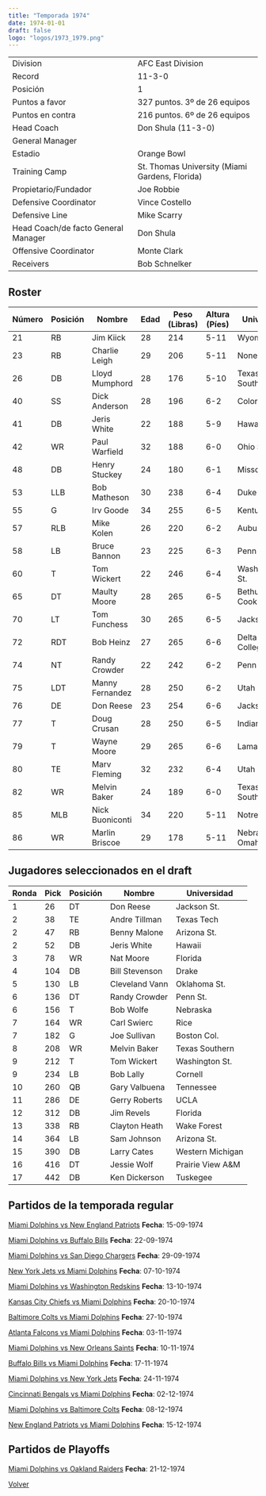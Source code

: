 ```yaml
---
title: "Temporada 1974"
date: 1974-01-01
draft: false
logo: "logos/1973_1979.png"
---
```


|                      |                      |
|-------------------------|---------------------------|
| Division               | AFC East Division            |
| Record                 | 11-3-0              |
| Posición               | 1            |
| Puntos a favor         | 327 puntos. 3º de 26 equipos           |
| Puntos en contra       | 216 puntos. 6º de 26 equipos       |
| Head Coach             | Don Shula (11-3-0)               |
| General Manager        |       |
| Estadio                | Orange Bowl             |
| Training Camp          | St. Thomas University (Miami Gardens, Florida)        |
| Propietario/Fundador | Joe Robbie |
| Defensive Coordinator | Vince Costello |
| Defensive Line | Mike Scarry |
| Head Coach/de facto General Manager | Don Shula |
| Offensive Coordinator | Monte Clark |
| Receivers | Bob Schnelker |


## Roster

| Número | Posición | Nombre           | Edad | Peso (Libras) | Altura (Píes) | Universidad          |
|--------|----------|------------------|------|---------------|---------------|----------------------|
| 21 | RB | Jim Kiick | 28 | 214 | 5-11 | Wyoming |
| 23 | RB | Charlie Leigh | 29 | 206 | 5-11 | None |
| 26 | DB | Lloyd Mumphord | 28 | 176 | 5-10 | Texas Southern |
| 40 | SS | Dick Anderson | 28 | 196 | 6-2 | Colorado |
| 41 | DB | Jeris White | 22 | 188 | 5-9 | Hawaii |
| 42 | WR | Paul Warfield | 32 | 188 | 6-0 | Ohio St. |
| 48 | DB | Henry Stuckey | 24 | 180 | 6-1 | Missouri |
| 53 | LLB | Bob Matheson | 30 | 238 | 6-4 | Duke |
| 55 | G | Irv Goode | 34 | 255 | 6-5 | Kentucky |
| 57 | RLB | Mike Kolen | 26 | 220 | 6-2 | Auburn |
| 58 | LB | Bruce Bannon | 23 | 225 | 6-3 | Penn St. |
| 60 | T | Tom Wickert | 22 | 246 | 6-4 | Washington St. |
| 65 | DT | Maulty Moore | 28 | 265 | 6-5 | Bethune-Cookman |
| 70 | LT | Tom Funchess | 30 | 265 | 6-5 | Jackson St. |
| 72 | RDT | Bob Heinz | 27 | 265 | 6-6 | Delta College,Pacific |
| 74 | NT | Randy Crowder | 22 | 242 | 6-2 | Penn St. |
| 75 | LDT | Manny Fernandez | 28 | 250 | 6-2 | Utah |
| 76 | DE | Don Reese | 23 | 254 | 6-6 | Jackson St. |
| 77 | T | Doug Crusan | 28 | 250 | 6-5 | Indiana |
| 79 | T | Wayne Moore | 29 | 265 | 6-6 | Lamar |
| 80 | TE | Marv Fleming | 32 | 232 | 6-4 | Utah |
| 82 | WR | Melvin Baker | 24 | 189 | 6-0 | Texas Southern |
| 85 | MLB | Nick Buoniconti | 34 | 220 | 5-11 | Notre Dame |
| 86 | WR | Marlin Briscoe | 29 | 178 | 5-11 | Nebraska-Omaha |


## Jugadores seleccionados en el draft

| Ronda | Pick | Posición | Nombre           | Universidad          |
|-------|------|----------|------------------|----------------------|
| 1 | 26 | DT | Don Reese | Jackson St. |
| 2 | 38 | TE | Andre Tillman | Texas Tech |
| 2 | 47 | RB | Benny Malone | Arizona St. |
| 2 | 52 | DB | Jeris White | Hawaii |
| 3 | 78 | WR | Nat Moore | Florida |
| 4 | 104 | DB | Bill Stevenson | Drake |
| 5 | 130 | LB | Cleveland Vann | Oklahoma St. |
| 6 | 136 | DT | Randy Crowder | Penn St. |
| 6 | 156 | T | Bob Wolfe | Nebraska |
| 7 | 164 | WR | Carl Swierc | Rice |
| 7 | 182 | G | Joe Sullivan | Boston Col. |
| 8 | 208 | WR | Melvin Baker | Texas Southern |
| 9 | 212 | T | Tom Wickert | Washington St. |
| 9 | 234 | LB | Bob Lally | Cornell |
| 10 | 260 | QB | Gary Valbuena | Tennessee |
| 11 | 286 | DE | Gerry Roberts | UCLA |
| 12 | 312 | DB | Jim Revels | Florida |
| 13 | 338 | RB | Clayton Heath | Wake Forest |
| 14 | 364 | LB | Sam Johnson | Arizona St. |
| 15 | 390 | DB | Larry Cates | Western Michigan |
| 16 | 416 | DT | Jessie Wolf | Prairie View A&M |
| 17 | 442 | DB | Ken Dickerson | Tuskegee |


## Partidos de la temporada regular

[Miami Dolphins vs New England Patriots](/historia/partidos/mia-ne-19740915) **Fecha**: 15-09-1974

[Miami Dolphins vs Buffalo Bills](/historia/partidos/mia-buf-19740922) **Fecha**: 22-09-1974

[Miami Dolphins vs San Diego Chargers](/historia/partidos/mia-sd-19740929) **Fecha**: 29-09-1974

[New York Jets vs Miami Dolphins](/historia/partidos/nyj-mia-19741007) **Fecha**: 07-10-1974

[Miami Dolphins vs Washington Redskins](/historia/partidos/mia-was-19741013) **Fecha**: 13-10-1974

[Kansas City Chiefs vs Miami Dolphins](/historia/partidos/kc-mia-19741020) **Fecha**: 20-10-1974

[Baltimore Colts vs Miami Dolphins](/historia/partidos/clt-mia-19741027) **Fecha**: 27-10-1974

[Atlanta Falcons vs Miami Dolphins](/historia/partidos/atl-mia-19741103) **Fecha**: 03-11-1974

[Miami Dolphins vs New Orleans Saints](/historia/partidos/mia-no-19741110) **Fecha**: 10-11-1974

[Buffalo Bills vs Miami Dolphins](/historia/partidos/buf-mia-19741117) **Fecha**: 17-11-1974

[Miami Dolphins vs New York Jets](/historia/partidos/mia-nyj-19741124) **Fecha**: 24-11-1974

[Cincinnati Bengals vs Miami Dolphins](/historia/partidos/cin-mia-19741202) **Fecha**: 02-12-1974

[Miami Dolphins vs Baltimore Colts](/historia/partidos/mia-clt-19741208) **Fecha**: 08-12-1974

[New England Patriots vs Miami Dolphins](/historia/partidos/ne-mia-19741215) **Fecha**: 15-12-1974




## Partidos de Playoffs

[Miami Dolphins vs Oakland Raiders](/historia/partidos/mia-oak-19741221) **Fecha**: 21-12-1974




[Volver](/historia)